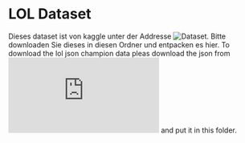 # LOL Dataset
Dieses dataset ist von kaggle unter der Addresse ![Dataset](https://www.kaggle.com/gyejr95/league-of-legendslol-ranked-games-2020-ver1/download). Bitte downloaden Sie dieses in diesen Ordner und entpacken es hier. To download the lol json champion data pleas download the json from ![json](http://ddragon.leagueoflegends.com/cdn/6.24.1/data/en_US/champion.json) and put it in this folder.
